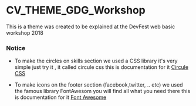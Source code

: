 # CV_THEME_GDG_Workshop
This is a theme was created to be explained at the DevFest web basic workshop 2018 

### Notice 
* To make the circles on skills section we used a CSS library 
  it's very simple just try it , it called circule css 
  this is documentation for it [Circule CSS](https://www.cssscript.com/pure-css-circular-percentage-bar/)

* To make icons on the footer section (facebook,twitter, .. etc)
  we used the famous library FontAwesom you will find all what you need 
  there
  this is documentation for it [Font Awesome](https://fontawesome.com/how-to-use/svg-with-js)

  
